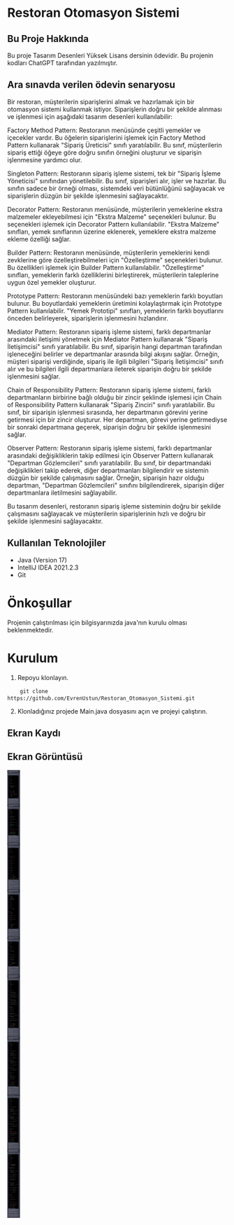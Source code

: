 # Restoran Otomasyon Sistemi

## Bu Proje Hakkında

Bu proje Tasarım Desenleri Yüksek Lisans dersinin ödevidir. Bu projenin kodları ChatGPT tarafından yazılmıştır.

## Ara sınavda verilen ödevin senaryosu
Bir restoran, müşterilerin siparişlerini almak ve hazırlamak için bir otomasyon sistemi kullanmak istiyor. Siparişlerin doğru bir şekilde alınması ve işlenmesi için aşağıdaki tasarım desenleri kullanılabilir:

Factory Method Pattern: Restoranın menüsünde çeşitli yemekler ve içecekler vardır. Bu öğelerin siparişlerini işlemek için Factory Method Pattern kullanarak "Sipariş Üreticisi" sınıfı yaratılabilir. Bu sınıf, müşterilerin sipariş ettiği öğeye göre doğru sınıfın örneğini oluşturur ve siparişin işlenmesine yardımcı olur.

Singleton Pattern: Restoranın sipariş işleme sistemi, tek bir "Sipariş İşleme Yöneticisi" sınıfından yönetilebilir. Bu sınıf, siparişleri alır, işler ve hazırlar. Bu sınıfın sadece bir örneği olması, sistemdeki veri bütünlüğünü sağlayacak ve siparişlerin düzgün bir şekilde işlenmesini sağlayacaktır.

Decorator Pattern: Restoranın menüsünde, müşterilerin yemeklerine ekstra malzemeler ekleyebilmesi için "Ekstra Malzeme" seçenekleri bulunur. Bu seçenekleri işlemek için Decorator Pattern kullanılabilir. "Ekstra Malzeme" sınıfları, yemek sınıflarının üzerine eklenerek, yemeklere ekstra malzeme ekleme özelliği sağlar.

Builder Pattern: Restoranın menüsünde, müşterilerin yemeklerini kendi zevklerine göre özelleştirebilmeleri için "Özelleştirme" seçenekleri bulunur. Bu özellikleri işlemek için Builder Pattern kullanılabilir. "Özelleştirme" sınıfları, yemeklerin farklı özelliklerini birleştirerek, müşterilerin taleplerine uygun özel yemekler oluşturur.

Prototype Pattern: Restoranın menüsündeki bazı yemeklerin farklı boyutları bulunur. Bu boyutlardaki yemeklerin üretimini kolaylaştırmak için Prototype Pattern kullanılabilir. "Yemek Prototipi" sınıfları, yemeklerin farklı boyutlarını önceden belirleyerek, siparişlerin işlenmesini hızlandırır.

Mediator Pattern: Restoranın sipariş işleme sistemi, farklı departmanlar arasındaki iletişimi yönetmek için Mediator Pattern kullanarak "Sipariş İletişimcisi" sınıfı yaratılabilir. Bu sınıf, siparişin hangi departman tarafından işleneceğini belirler ve departmanlar arasında bilgi akışını sağlar. Örneğin, müşteri siparişi verdiğinde, sipariş ile ilgili bilgileri "Sipariş İletişimcisi" sınıfı alır ve bu bilgileri ilgili departmanlara ileterek siparişin doğru bir şekilde işlenmesini sağlar.

Chain of Responsibility Pattern: Restoranın sipariş işleme sistemi, farklı departmanların birbirine bağlı olduğu bir zincir şeklinde işlemesi için Chain of Responsibility Pattern kullanarak "Sipariş Zinciri" sınıfı yaratılabilir. Bu sınıf, bir siparişin işlenmesi sırasında, her departmanın görevini yerine getirmesi için bir zincir oluşturur. Her departman, görevi yerine getirmediyse bir sonraki departmana geçerek, siparişin doğru bir şekilde işlenmesini sağlar.

Observer Pattern: Restoranın sipariş işleme sistemi, farklı departmanlar arasındaki değişikliklerin takip edilmesi için Observer Pattern kullanarak "Departman Gözlemcileri" sınıfı yaratılabilir. Bu sınıf, bir departmandaki değişiklikleri takip ederek, diğer departmanları bilgilendirir ve sistemin düzgün bir şekilde çalışmasını sağlar. Örneğin, siparişin hazır olduğu departman, "Departman Gözlemcileri" sınıfını bilgilendirerek, siparişin diğer departmanlara iletilmesini sağlayabilir.

Bu tasarım desenleri, restoranın sipariş işleme sisteminin doğru bir şekilde çalışmasını sağlayacak ve müşterilerin siparişlerinin hızlı ve doğru bir şekilde işlenmesini sağlayacaktır.

## Kullanılan Teknolojiler

* Java (Version 17)
* IntelliJ IDEA 2021.2.3
* Git

# Önkoşullar

Projenin çalıştırılması için bilgisyarınızda java'nın kurulu olması beklenmektedir.

# Kurulum

1. Repoyu klonlayın.

```
    git clone https://github.com/EvrenUstun/Restoran_Otomasyon_Sistemi.git
```

2. Klonladığınız projede Main.java dosyasını açın ve projeyi çalıştırın.

## Ekran Kaydı

## Ekran Görüntüsü

<img src="/Screenshot/ChatGPT.png" />
